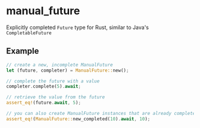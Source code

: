 # manual_future

Explicitly completed `Future` type for Rust, similar to Java's `CompletableFuture`

## Example

```rust
// create a new, incomplete ManualFuture
let (future, completer) = ManualFuture::new();

// complete the future with a value
completer.complete(5).await;

// retrieve the value from the future
assert_eq!(future.await, 5);

// you can also create ManualFuture instances that are already completed
assert_eq!(ManualFuture::new_completed(10).await, 10);
```
